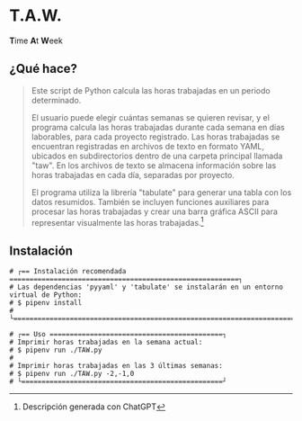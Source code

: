 # T.A.W.

**T**ime **A**t **W**eek

## ¿Qué hace?

> Este script de Python calcula las horas trabajadas en un periodo determinado.
> 
> El usuario puede elegir cuántas semanas se quieren revisar, y el programa calcula las horas trabajadas durante cada semana en días laborables, para cada proyecto registrado. Las horas trabajadas se encuentran registradas en archivos de texto en formato YAML, ubicados en subdirectorios dentro de una carpeta principal llamada "taw". En los archivos de texto se almacena información sobre las horas trabajadas en cada día, separadas por proyecto.
> 
> El programa utiliza la librería "tabulate" para generar una tabla con los datos resumidos. También se incluyen funciones auxiliares para procesar las horas trabajadas y crear una barra gráfica ASCII para representar visualmente las horas trabajadas.[^1]

[^1]: Descripción generada con ChatGPT

## Instalación

```
# ┌== Instalación recomendada =========================================================┐
# Las dependencias 'pyyaml' y 'tabulate' se instalarán en un entorno virtual de Python:
# $ pipenv install
# └====================================================================================┘
```
```
# ┌== Uso ===========================================┐
# Imprimir horas trabajadas en la semana actual:
# $ pipenv run ./TAW.py
#
# Imprimir horas trabajadas en las 3 últimas semanas:
# $ pipenv run ./TAW.py -2,-1,0
# └==================================================┘
```
